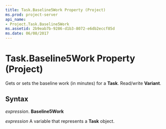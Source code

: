 ```yaml
---
title: Task.Baseline5Work Property (Project)
ms.prod: project-server
api_name:
- Project.Task.Baseline5Work
ms.assetid: 2b9eab7b-9286-d1b3-8072-e6db2eccf85d
ms.date: 06/08/2017
---
```



# Task.Baseline5Work Property (Project)

Gets or sets the baseline work (in minutes) for a **Task**. Read/write **Variant**.


## Syntax

 _expression_. **Baseline5Work**

 _expression_ A variable that represents a **Task** object.


